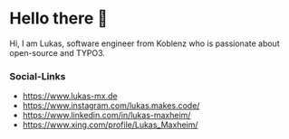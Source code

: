 # Hello there 👋

Hi, I am Lukas, software engineer from Koblenz who is passionate about open-source and TYPO3.

<!--
### Working with
- TYPO3 // WordPress
- HTML // CSS // Sass
- JavaScript
- MySQL
- Git // GitLab // GitHub

## Using the following tools
- PhpStorm
- Linux // Ubuntu
- Docker
-->

### Social-Links
- https://www.lukas-mx.de
- https://www.instagram.com/lukas.makes.code/
- https://www.linkedin.com/in/lukas-maxheim/
- https://www.xing.com/profile/Lukas_Maxheim/
